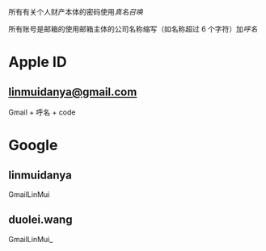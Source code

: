 所有有关个人财产本体的密码使用*真名召唤*

所有账号是邮箱的使用邮箱主体的公司名称缩写（如名称超过 6 个字符）加*呼名*


# Apple ID
## linmuidanya@gmail.com
Gmail + 呼名 + code

# Google

## linmuidanya
GmailLinMui

## duolei.wang
GmailLinMui_